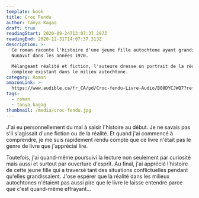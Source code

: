 ```yaml
---
template: book
title: Croc Fendu
author: Tanya Kagaq
draft: true
readingStart: 2020-09-24T13:07:37.297Z
readingEnd: 2020-12-31T14:07:37.313Z
description: >-
  Ce roman raconte l'histoire d'une jeune fille autochtone ayant grandi au
  Nunavut dans les années 1970. 

  Mélangeant réalité et fiction, l'auteure dresse un portrait de la réalité
  complexe existant dans le milieu autochtone.
category: Roman
amazonLink: >-
  https://www.audible.ca/fr_CA/pd/Croc-fendu-Livre-Audio/B08DYCJWQ7?ref=a_library_t_c5_libItem_&pf_rd_p=a00014e8-d2ee-472f-a5f3-837e4e395ee4&pf_rd_r=7ZAHMMFBVRRHT9C1R2ED
tags:
  - roman
  - tanya kagag
thumbnail: /media/croc-fendu.jpg
---
```

J'ai eu personnellement du mal à saisir l'histoire au début. Je ne savais pas s'il s'agissait d'une fiction ou de la réalité. Et quand j'ai commencé à comprendre, je me suis rapidement rendu compte que ce livre n'était pas le genre de livre que j'appréciai lire. 

Toutefois, j'ai quand-même poursuivi la lecture non seulement par curiosité mais aussi et surtout par ouverture d'esprit. Au final, j'ai apprécié l'histoire de cette jeune fille qui a traversé tant des situations conflictuelles pendant qu'elles grandissaient. J'ose espérer que la réalité dans les milieux autochtones n'étaient pas aussi pire que le livre le laisse entendre parce que c'est quand-même effrayant…
